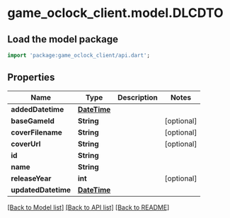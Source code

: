 # game_oclock_client.model.DLCDTO

## Load the model package
```dart
import 'package:game_oclock_client/api.dart';
```

## Properties
Name | Type | Description | Notes
------------ | ------------- | ------------- | -------------
**addedDatetime** | [**DateTime**](DateTime.md) |  | 
**baseGameId** | **String** |  | [optional] 
**coverFilename** | **String** |  | [optional] 
**coverUrl** | **String** |  | [optional] 
**id** | **String** |  | 
**name** | **String** |  | 
**releaseYear** | **int** |  | [optional] 
**updatedDatetime** | [**DateTime**](DateTime.md) |  | 

[[Back to Model list]](../README.md#documentation-for-models) [[Back to API list]](../README.md#documentation-for-api-endpoints) [[Back to README]](../README.md)



